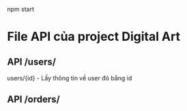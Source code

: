 npm start
# File API của project Digital Art

## API /users/
users/{id} - Lấy thông tin về user đó bằng id


## API /orders/
